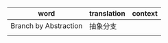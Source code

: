 | word  |  translation | context |
|---|---|---|
| Branch by Abstraction  | 抽象分支  |   |
|   |   |   | 

